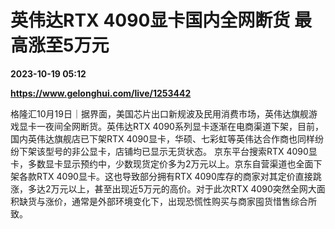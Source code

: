 # 英伟达RTX 4090显卡国内全网断货 最高涨至5万元

**2023-10-19 05:12**

**https://www.gelonghui.com/live/1253442**

格隆汇10月19日｜据界面，美国芯片出口新规波及民用消费市场，英伟达旗舰游戏显卡一夜间全网断货。英伟达RTX 4090系列显卡逐渐在电商渠道下架，目前，国内英伟达旗舰店已下架RTX 4090显卡，华硕、七彩虹等英伟达合作商也同样纷纷下架该型号的非公显卡，店铺均已显示无货状态。 京东平台搜索RTX 4090显卡，多数显卡显示预约中，少数现货定价多为2万元以上。京东自营渠道也全面下架各款RTX 4090显卡。这也导致部分拥有RTX 4090库存的商家对其定价直接跳涨，多达2万元以上，甚至出现近5万元的高价。对于此次RTX 4090突然全网大面积缺货与涨价，通常是外部环境变化下，出现恐慌性购买与商家囤货惜售综合所致。